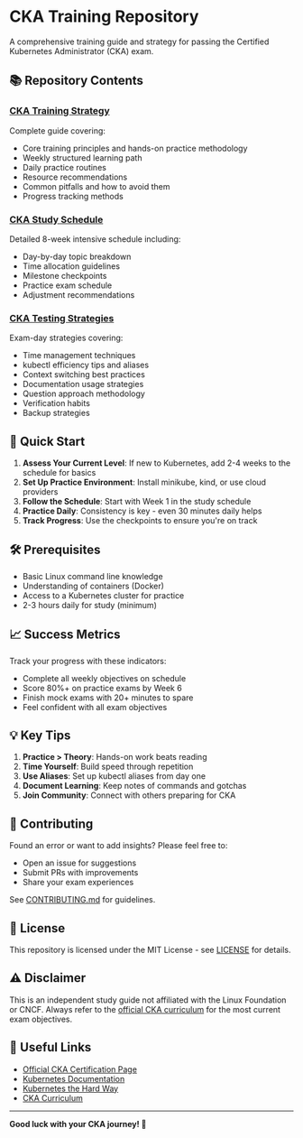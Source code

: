 # CKA Training Repository

A comprehensive training guide and strategy for passing the Certified Kubernetes Administrator (CKA) exam.

## 📚 Repository Contents

### [CKA Training Strategy](./CKA-Training-Strategy.md)
Complete guide covering:
- Core training principles and hands-on practice methodology
- Weekly structured learning path
- Daily practice routines
- Resource recommendations
- Common pitfalls and how to avoid them
- Progress tracking methods

### [CKA Study Schedule](./CKA-Schedule.md)
Detailed 8-week intensive schedule including:
- Day-by-day topic breakdown
- Time allocation guidelines
- Milestone checkpoints
- Practice exam schedule
- Adjustment recommendations

### [CKA Testing Strategies](./CKA-Testing-Strategies.md)
Exam-day strategies covering:
- Time management techniques
- kubectl efficiency tips and aliases
- Context switching best practices
- Documentation usage strategies
- Question approach methodology
- Verification habits
- Backup strategies

## 🎯 Quick Start

1. **Assess Your Current Level**: If new to Kubernetes, add 2-4 weeks to the schedule for basics
2. **Set Up Practice Environment**: Install minikube, kind, or use cloud providers
3. **Follow the Schedule**: Start with Week 1 in the study schedule
4. **Practice Daily**: Consistency is key - even 30 minutes daily helps
5. **Track Progress**: Use the checkpoints to ensure you're on track

## 🛠️ Prerequisites

- Basic Linux command line knowledge
- Understanding of containers (Docker)
- Access to a Kubernetes cluster for practice
- 2-3 hours daily for study (minimum)

## 📈 Success Metrics

Track your progress with these indicators:
- Complete all weekly objectives on schedule
- Score 80%+ on practice exams by Week 6
- Finish mock exams with 20+ minutes to spare
- Feel confident with all exam objectives

## 💡 Key Tips

1. **Practice > Theory**: Hands-on work beats reading
2. **Time Yourself**: Build speed through repetition
3. **Use Aliases**: Set up kubectl aliases from day one
4. **Document Learning**: Keep notes of commands and gotchas
5. **Join Community**: Connect with others preparing for CKA

## 🤝 Contributing

Found an error or want to add insights? Please feel free to:
- Open an issue for suggestions
- Submit PRs with improvements
- Share your exam experiences

See [CONTRIBUTING.md](./CONTRIBUTING.md) for guidelines.

## 📝 License

This repository is licensed under the MIT License - see [LICENSE](./LICENSE) for details.

## ⚠️ Disclaimer

This is an independent study guide not affiliated with the Linux Foundation or CNCF. Always refer to the [official CKA curriculum](https://training.linuxfoundation.org/certification/certified-kubernetes-administrator-cka/) for the most current exam objectives.

## 🔗 Useful Links

- [Official CKA Certification Page](https://training.linuxfoundation.org/certification/certified-kubernetes-administrator-cka/)
- [Kubernetes Documentation](https://kubernetes.io/docs/)
- [Kubernetes the Hard Way](https://github.com/kelseyhightower/kubernetes-the-hard-way)
- [CKA Curriculum](https://github.com/cncf/curriculum)

---

**Good luck with your CKA journey! 🚀**